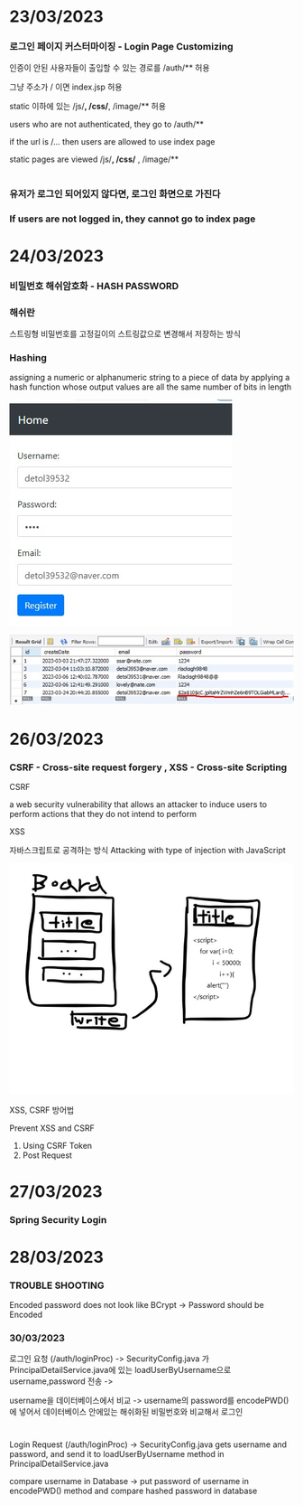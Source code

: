 # 23/03/2023

### 로그인 페이지 커스터마이징 - Login Page Customizing


인증이 안된 사용자들이 출입할 수 있는 경로를 /auth/** 허용

그냥 주소가 / 이면 index.jsp 허용

static 이하에 있는 /js/**, /css/**, /image/** 허용




users who are not authenticated, they go to /auth/**

if the url is /... then users are allowed to use index page

static pages are viewed  /js/**, /css/** , /image/** 

#


### 유저가 로그인 되어있지 않다면, 로그인 화면으로 가진다

### If users are not logged in, they cannot go to index page


# 24/03/2023

### 비밀번호 해쉬암호화 - HASH PASSWORD

### 해쉬란
스트링형 비밀번호를 고정길이의 스트링값으로 변경해서 저장하는 방식

### Hashing
assigning a numeric or alphanumeric string to a piece of data by applying a hash function whose output values
are all the same number of bits in length

![poster](./Hash.jpg)

![poster](./Hash2.jpg)


# 26/03/2023

### CSRF - Cross-site request forgery , XSS - Cross-site Scripting

CSRF

a web security vulnerability that allows an attacker to induce users to perform actions that they do not intend to perform


XSS

자바스크립트로 공격하는 방식
Attacking with type of injection with JavaScript



![poster](./xss.jpg)


XSS, CSRF 방어법

Prevent XSS and CSRF

1. Using CSRF Token
2. Post Request


# 27/03/2023

### Spring Security Login

# 28/03/2023

### TROUBLE SHOOTING

Encoded password does not look like BCrypt -> Password should be Encoded

### 30/03/2023

로그인 요청 (/auth/loginProc) -> SecurityConfig.java 가 PrincipalDetailService.java에 있는 loadUserByUsername으로 username,password 전송 ->

username을 데이터베이스에서 비교 -> username의 password를 encodePWD()에 넣어서 데이터베이스 안에있는 해쉬화된 비밀번호와 비교해서 로그인

#
Login Request (/auth/loginProc) -> SecurityConfig.java gets username and password, and send it to loadUserByUsername method in PrincipalDetailService.java

compare username in Database -> put password of username in encodePWD() method and compare hashed password in database

